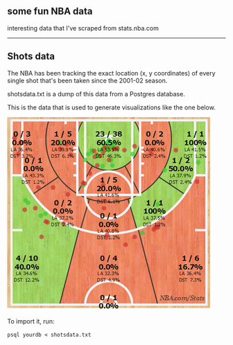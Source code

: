 some fun NBA data
---

interesting data that I've scraped from stats.nba.com

---

Shots data
---
The NBA has been tracking the exact location (x, y coordinates) of every single shot that's been taken since the 2001-02 season.

shotsdata.txt is a dump of this data from a Postgres database. 

This is the data that is used to generate visualizations like the one below.

![chart]

[chart]: Shotchart_1474848712899.png

To import it, run:

```
psql yourdb < shotsdata.txt 
```
